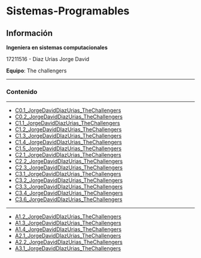 # Sistemas-Programables

## **Información**
**Ingeniera en sistemas computacionales**

17211516 - Diaz Urias Jorge David

**Equipo**: The challengers



___
###  Contenido
___

- [C0.1_JorgeDavidDiazUrias_TheChallengers](https://github.com/JDavidDiaz/Sistemas-Programables/blob/master/Blog/C0.1_JorgeDavidDiazUrias_TheChallengers.md)
- [C0.2_JorgeDavidDiazUrias_TheChallengers](https://github.com/JDavidDiaz/Sistemas-Programables/blob/master/Blog/C0.2_JorgeDavidDiazUrias_TheChallengers.md)
- [C1.1_JorgeDavidDiazUrias_TheChallengers](https://github.com/JDavidDiaz/Sistemas-Programables/blob/master/Blog/C1.1_JorgeDavidDiazUrias_TheChallengers.md)
- [C1.2_JorgeDavidDIazUrias_TheChallengers](https://github.com/JDavidDiaz/Sistemas-Programables/blob/master/Blog/C1.2_JorgeDavidDiazUrias_TheChallengers.md)
- [C1.3_JorgeDavidDIazUrias_TheChallengers](https://github.com/JDavidDiaz/Sistemas-Programables/blob/master/Blog/C1.3_JorgeDavidDiazUrias_TheChallengers.md)
- [C1.4_JorgeDavidDIazUrias_TheChallengers](https://github.com/JDavidDiaz/Sistemas-Programables/blob/master/Blog/C1.4_JorgeDavidDiazUrias_TheChallengers.md)
- [C1.5_JorgeDavidDIazUrias_TheChallengers](https://github.com/JDavidDiaz/Sistemas-Programables/blob/master/Blog/C1.5_JorgeDavidDiazUrias_TheChallengers.md)             
- [C2.1_JorgeDavidDIazUrias_TheChallengers](https://github.com/JDavidDiaz/Sistemas-Programables/blob/master/Blog/C2.1_JorgeDavidDiazUrias_TheChallengers.md) 
- [C2.2_JorgeDavidDIazUrias_TheChallengers](https://github.com/JDavidDiaz/Sistemas-Programables/blob/master/Blog/C2.2_JorgeDavidDiazUrias_TheChallengers.md) 
- [C2.3_JorgeDavidDIazUrias_TheChallengers](https://github.com/JDavidDiaz/Sistemas-Programables/blob/master/Blog/C2.3_JorgeDavidDiazUrias_TheChallengers.md)
- [C3.1_JorgeDavidDIazUrias_TheChallengers](https://github.com/JDavidDiaz/Sistemas-Programables/blob/master/Blog/C3.1_JorgeDavidDiazUrias_TheChallengers.md)
- [C3.2_JorgeDavidDIazUrias_TheChallengers](https://github.com/JDavidDiaz/Sistemas-Programables/blob/master/Blog/C3.2_JorgeDavidDiazUrias_TheChallengers.md)
- [C3.3_JorgeDavidDIazUrias_TheChallengers](https://github.com/JDavidDiaz/Sistemas-Programables/blob/master/Blog/C3.3_JorgeDavidDiazUrias_TheChallengers.md)
- [C3.4_JorgeDavidDIazUrias_TheChallengers](https://github.com/JDavidDiaz/Sistemas-Programables/blob/master/Blog/C3.4_JorgeDavidDiazUrias_TheChallengers.md)
- [C3.6_JorgeDavidDIazUrias_TheChallengers](https://github.com/JDavidDiaz/Sistemas-Programables/blob/master/Blog/C3.6_JorgeDavidDiazUrias_TheChallengers.md)
___
- [A1.2_JorgeDavidDIazUrias_TheChallengers](https://github.com/JDavidDiaz/Sistemas-Programables/blob/master/Docs/A1.2_JorgeDavidDiazUrias_TheChallengers.md)
- [A1.3_JorgeDavidDIazUrias_TheChallengers](https://github.com/JDavidDiaz/Sistemas-Programables/blob/master/Docs/A1.3_JorgeDavidDiazUrias_TheChallengers.md) 
- [A1.4_JorgeDavidDIazUrias_TheChallengers](https://github.com/JDavidDiaz/Sistemas-Programables/blob/master/Docs/A1.4_JorgeDavidDiazUrias_TheChallengers.md) 
- [A2.1_JorgeDavidDIazUrias_TheChallengers](https://github.com/JDavidDiaz/Sistemas-Programables/blob/master/Docs/A2.1_JorgeDavidDiazUrias_TheChallengers.md) 
- [A2.2_JorgeDavidDIazUrias_TheChallengers](https://github.com/JDavidDiaz/Sistemas-Programables/blob/master/Docs/A2.2_JorgeDavidDiazUrias_TheChallengers.md) 
- [A3.1_JorgeDavidDIazUrias_TheChallengers](https://github.com/JDavidDiaz/Sistemas-Programables/blob/master/Docs/A3.1_JorgeDavidDiazUrias_TheChallengers.md) 

